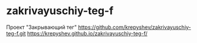 # zakrivayuschiy-teg-f

Проект "Закрывающий тег"
https://github.com/krepyshev/zakrivayuschiy-teg-f.git
https://krepyshev.github.io/zakrivayuschiy-teg-f/
